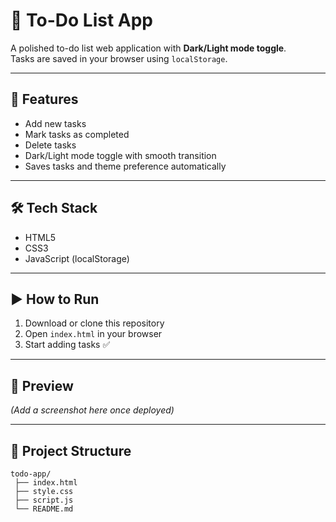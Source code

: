 # 📝 To-Do List App

A polished to-do list web application with **Dark/Light mode toggle**.  
Tasks are saved in your browser using `localStorage`.

---

## 🚀 Features
- Add new tasks
- Mark tasks as completed
- Delete tasks
- Dark/Light mode toggle with smooth transition
- Saves tasks and theme preference automatically

---

## 🛠️ Tech Stack
- HTML5
- CSS3
- JavaScript (localStorage)

---

## ▶️ How to Run
1. Download or clone this repository
2. Open `index.html` in your browser
3. Start adding tasks ✅

---

## 📸 Preview
*(Add a screenshot here once deployed)*

---

## 📂 Project Structure
```
todo-app/
 ├── index.html
 ├── style.css
 ├── script.js
 └── README.md
```
